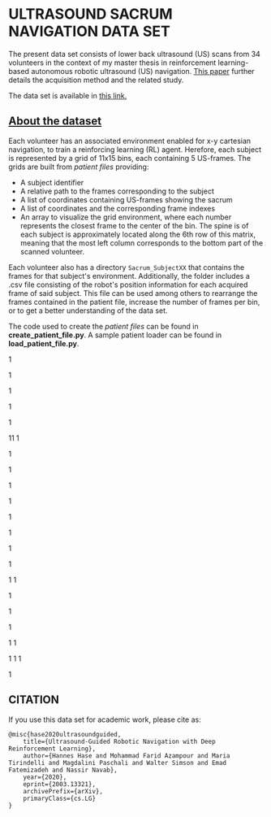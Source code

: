 
# ULTRASOUND SACRUM NAVIGATION DATA SET 
The present data set consists of lower back ultrasound (US) scans from 34 volunteers in the context of my master thesis in reinforcement learning-based autonomous robotic ultrasound (US) navigation. [This paper](https://arxiv.org/abs/2003.13321) further details the acquisition method and the related study.

The data set is available in [this link.](http://campar.in.tum.de/files/SacrumNavDataset/dataset.zip)

## [About the dataset](#-about)
Each volunteer has an associated environment enabled for x-y cartesian navigation, to train a reinforcing learning (RL) agent. Herefore, each subject is represented by a grid of 11x15 bins, each containing 5 US-frames. The grids are built from *patient files* providing:
- A subject identifier
- A relative path to the frames corresponding to the subject
- A list of coordinates containing US-frames showing the sacrum
- A list of coordinates and the corresponding frame indexes
- An array to visualize the grid environment, where each number represents the closest frame to the center of the bin. The spine is of each subject is approximately located along the 6th row of this matrix, meaning that the most left column corresponds to the bottom part of the scanned volunteer.

Each volunteer also has a directory `Sacrum_SubjectXX` that contains the frames for that subject's environment. Additionally, the folder includes a .csv file consisting of the robot's position information for each acquired frame of said subject. This file can be used among others to rearrange the frames contained in the patient file, increase the number of frames per bin, or to get a better understanding of the data set.

The code used to create the *patient files* can be found in **create_patient_file.py**.
A sample patient loader can be found in **load_patient_file.py**. 











1

1

1

1

1

11
1

1


1

1

1

1

1

1


1

1
1

1

1

1

1
1

1
1
1

1



## CITATION
If you use this data set for academic work, please cite as:

```
@misc{hase2020ultrasoundguided,
	title={Ultrasound-Guided Robotic Navigation with Deep Reinforcement Learning},
	author={Hannes Hase and Mohammad Farid Azampour and Maria Tirindelli and Magdalini Paschali and Walter Simson and Emad Fatemizadeh and Nassir Navab},
	year={2020},
	eprint={2003.13321},
	archivePrefix={arXiv},
	primaryClass={cs.LG}
}
```

